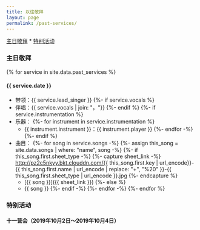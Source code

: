 ```yaml
---
title: 以往敬拜
layout: page
permalink: /past-services/
---
```


[主日敬拜](#主日敬拜) * [特别活动](#特别活动)


### 主日敬拜

{% for service in site.data.past_services %}

#### {{ service.date }}

+ 带领：{{ service.lead_singer }}
{%- if service.vocals %}
+ 伴唱：{{ service.vocals | join: "，"}}
{%- endif %}
{%- if service.instrumentation %}
+ 乐器：
{%- for instrument in service.instrumentation %}
    - {{ instrument.instrument }}：{{ instrument.player }}
{%- endfor -%}
{%- endif %}
+ 曲目：
{%- for song in service.songs -%}
{%- assign this_song = site.data.songs | where: "name", song -%}
{%- if this_song.first.sheet_type -%}
    {%- capture sheet_link -%}
        http://pz2c5nkyy.bkt.clouddn.com/{{ this_song.first.key | url_encode}}-{{ this_song.first.name | url_encode | replace: "+", "%20" }}-{{ this_song.first.sheet_type | url_encode }}.jpg
    {%- endcapture %}
    - [{{ song }}]({{ sheet_link }})
{%- else %}
    - {{ song }}
{%- endif -%}
{%- endfor -%}
{%- endfor %}

### 特别活动

#### 十一营会（2019年10月2日～2019年10月4日）

